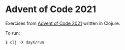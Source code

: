 # Advent of Code 2021

Exercises from [Advent of Code 2021](https://adventofcode.com/) written in Clojure.

To run:

```command
$ clj -X dayX/run
```
